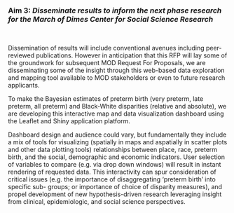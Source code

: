 ### **Aim 3:** ***Disseminate*** *results to inform the next phase research for the March of Dimes Center for Social Science Research*

<br>

Dissemination of results will include conventional avenues including
peer-reviewed publications. However in anticipation that this RFP will
lay some of the groundwork for subsequent MOD Request For Proposals, we
are disseminating some of the insight through this web-based data
exploration and mapping tool available to MOD stakeholders or even to
future research applicants.

To make the Bayesian estimates of preterm birth (very preterm, late
preterm, all preterm) and Black-White disparities (relative and
absolute), we are developing this interactive map and data visualization
dashboard using the Leaflet and Shiny application platform.

Dashboard design and audience could vary, but fundamentally they include
a mix of tools for visualizing (spatially in maps and aspatially in
scatter plots and other data plotting tools) relationships between
place, race, preterm birth, and the social, demographic and economic
indicators. User selection of variables to compare (e.g. via drop down
windows) will result in instant rendering of requested data. This
interactivity can spur consideration of critical issues (e.g. the
importance of disaggregating ‘preterm birth’ into specific sub- groups;
or importance of choice of disparity measures), and propel development
of new hypothesis-driven research leveraging insight from clinical,
epidemiologic, and social science perspectives.
